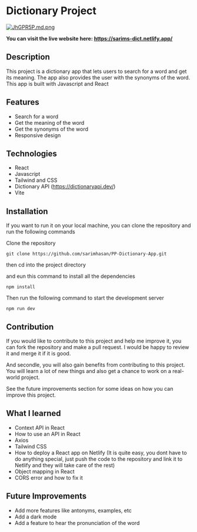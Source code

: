 # Dictionary Project

[![JhGPR5P.md.png](https://iili.io/JhGPR5P.md.png)](https://freeimage.host/i/JhGPR5P)

**You can visit the live website here: https://sarims-dict.netlify.app/**

## Description

This project is a dictionary app that lets users to search for a word and get its meaning. The app also provides the user with the synonyms of the word. This app is built with Javascript and React

## Features

- Search for a word
- Get the meaning of the word
- Get the synonyms of the word
- Responsive design

## Technologies

- React
- Javascript
- Tailwind and CSS
- Dictionary API (https://dictionaryapi.dev/)
- Vite

## Installation

If you want to run it on your local machine, you can clone the repository and run the following commands

Clone the repository

```
git clone https://github.com/sarimhasan/PP-Dictionary-App.git
```

then cd into the project directory

and eun this command to install all the dependencies

```
npm install
```

Then run the following command to start the development server

```
npm run dev
```

## Contribution

If you would like to contribute to this project and help me improve it, you can fork the repository and make a pull request. I would be happy to review it and merge it if it is good.

And secondle, you will also gain benefits from contributing to this project. You will learn a lot of new things and also get a chance to work on a real-world project.

See the future improvements section for some ideas on how you can improve this project.

## What I learned

- Context API in React
- How to use an API in React
- Axios
- Tailwind CSS
- How to deploy a React app on Netlify (It is quite easy, you dont have to do anything special, just push the code to the repository and link it to Netlify and they will take care of the rest)
- Object mapping in React
- CORS error and how to fix it

## Future Improvements

- Add more features like antonyms, examples, etc
- Add a dark mode
- Add a feature to hear the pronunciation of the word

